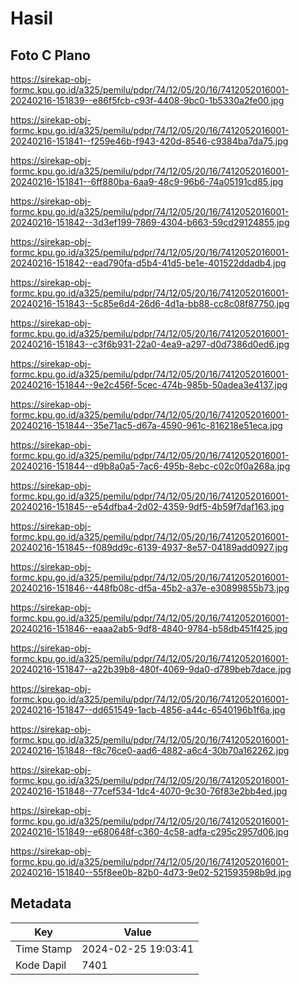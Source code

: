 # Hasil

## Foto C Plano

https://sirekap-obj-formc.kpu.go.id/a325/pemilu/pdpr/74/12/05/20/16/7412052016001-20240216-151839--e86f5fcb-c93f-4408-9bc0-1b5330a2fe00.jpg

https://sirekap-obj-formc.kpu.go.id/a325/pemilu/pdpr/74/12/05/20/16/7412052016001-20240216-151841--f259e46b-f943-420d-8546-c9384ba7da75.jpg

https://sirekap-obj-formc.kpu.go.id/a325/pemilu/pdpr/74/12/05/20/16/7412052016001-20240216-151841--6ff880ba-6aa9-48c9-96b6-74a05191cd85.jpg

https://sirekap-obj-formc.kpu.go.id/a325/pemilu/pdpr/74/12/05/20/16/7412052016001-20240216-151842--3d3ef199-7869-4304-b663-59cd29124855.jpg

https://sirekap-obj-formc.kpu.go.id/a325/pemilu/pdpr/74/12/05/20/16/7412052016001-20240216-151842--ead790fa-d5b4-41d5-be1e-401522ddadb4.jpg

https://sirekap-obj-formc.kpu.go.id/a325/pemilu/pdpr/74/12/05/20/16/7412052016001-20240216-151843--5c85e6d4-26d6-4d1a-bb88-cc8c08f87750.jpg

https://sirekap-obj-formc.kpu.go.id/a325/pemilu/pdpr/74/12/05/20/16/7412052016001-20240216-151843--c3f6b931-22a0-4ea9-a297-d0d7386d0ed6.jpg

https://sirekap-obj-formc.kpu.go.id/a325/pemilu/pdpr/74/12/05/20/16/7412052016001-20240216-151844--9e2c456f-5cec-474b-985b-50adea3e4137.jpg

https://sirekap-obj-formc.kpu.go.id/a325/pemilu/pdpr/74/12/05/20/16/7412052016001-20240216-151844--35e71ac5-d67a-4590-961c-816218e51eca.jpg

https://sirekap-obj-formc.kpu.go.id/a325/pemilu/pdpr/74/12/05/20/16/7412052016001-20240216-151844--d9b8a0a5-7ac6-495b-8ebc-c02c0f0a268a.jpg

https://sirekap-obj-formc.kpu.go.id/a325/pemilu/pdpr/74/12/05/20/16/7412052016001-20240216-151845--e54dfba4-2d02-4359-9df5-4b59f7daf163.jpg

https://sirekap-obj-formc.kpu.go.id/a325/pemilu/pdpr/74/12/05/20/16/7412052016001-20240216-151845--f089dd9c-6139-4937-8e57-04189add0927.jpg

https://sirekap-obj-formc.kpu.go.id/a325/pemilu/pdpr/74/12/05/20/16/7412052016001-20240216-151846--448fb08c-df5a-45b2-a37e-e30899855b73.jpg

https://sirekap-obj-formc.kpu.go.id/a325/pemilu/pdpr/74/12/05/20/16/7412052016001-20240216-151846--eaaa2ab5-9df8-4840-9784-b58db451f425.jpg

https://sirekap-obj-formc.kpu.go.id/a325/pemilu/pdpr/74/12/05/20/16/7412052016001-20240216-151847--a22b39b8-480f-4069-9da0-d789beb7dace.jpg

https://sirekap-obj-formc.kpu.go.id/a325/pemilu/pdpr/74/12/05/20/16/7412052016001-20240216-151847--dd651549-1acb-4856-a44c-6540196b1f6a.jpg

https://sirekap-obj-formc.kpu.go.id/a325/pemilu/pdpr/74/12/05/20/16/7412052016001-20240216-151848--f8c76ce0-aad6-4882-a6c4-30b70a162262.jpg

https://sirekap-obj-formc.kpu.go.id/a325/pemilu/pdpr/74/12/05/20/16/7412052016001-20240216-151848--77cef534-1dc4-4070-9c30-76f83e2bb4ed.jpg

https://sirekap-obj-formc.kpu.go.id/a325/pemilu/pdpr/74/12/05/20/16/7412052016001-20240216-151849--e680648f-c360-4c58-adfa-c295c2957d06.jpg

https://sirekap-obj-formc.kpu.go.id/a325/pemilu/pdpr/74/12/05/20/16/7412052016001-20240216-151840--55f8ee0b-82b0-4d73-9e02-521593598b9d.jpg


## Metadata

| Key        | Value               |
| ---------- | ------------------- |
| Time Stamp | 2024-02-25 19:03:41 |
| Kode Dapil | 7401                |



